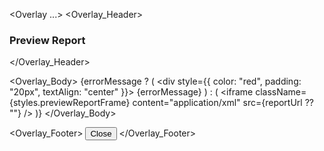 <Overlay ...>
  <Overlay_Header>
    <h3><b>Preview Report</b></h3>
  </Overlay_Header>

  <Overlay_Body>
    {errorMessage ? (
      <div style={{ color: "red", padding: "20px", textAlign: "center" }}>
        {errorMessage}
      </div>
    ) : (
      <iframe
        className={styles.previewReportFrame}
        content="application/xml"
        src={reportUrl ?? ""}
      />
    )}
  </Overlay_Body>

  <Overlay_Footer>
    <Button onClick={handleCloseDialog}>Close</Button>
  </Overlay_Footer>
</Overlay>